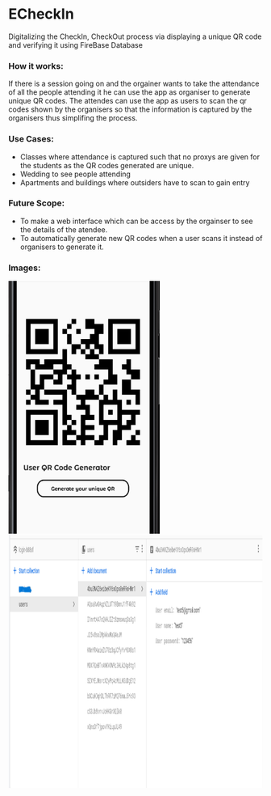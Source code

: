 # ECheckIn

Digitalizing the CheckIn, CheckOut process via displaying a unique QR code and verifying it using FireBase Database


### How it works:
If there is a session going on and the orgainer wants to take the attendance of all the people attending it he can use the app as organiser to generate unique QR codes. The attendes can use the app as users to scan the qr codes shown by the organisers so that the information is captured by the organisers thus simplifing the process.

### Use Cases:
* Classes where attendance is captured such that no proxys are given for the students as the QR codes generated are unique.
* Wedding to see people attending
* Apartments and buildings where outsiders have to scan to gain entry

### Future Scope:
* To make a web interface which can be access by the orgainser to see the details of the atendee.
* To automatically generate new QR codes when a user scans it instead of organisers to generate it.

### Images:

<img src="img/1.png" width="300" height="500" >     

<img src="img/2.png" width="700" height="500" >    
